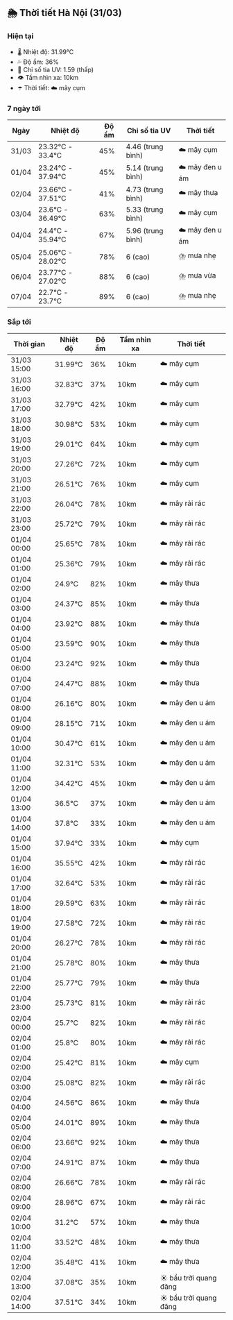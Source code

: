 ## 🌦️ Thời tiết Hà Nội (31/03)

### Hiện tại

- 🌡️ Nhiệt độ: 31.99℃
- 💦 Độ ẩm: 36%
- 🌟 Chỉ số tia UV: 1.59 (thấp)
- 👁️ Tầm nhìn xa: 10km
- ☂️ Thời tiết: ☁️ mây cụm

### 7 ngày tới

| Ngày | Nhiệt độ | Độ ẩm | Chỉ số tia UV | Thời tiết |
| --- | --- | --- | --- | --- |
| 31/03 | 23.32℃ - 33.4℃ | 45% | 4.46 (trung bình) | ☁️ mây cụm |
| 01/04 | 23.24℃ - 37.94℃ | 45% | 5.14 (trung bình) | ☁️ mây đen u ám |
| 02/04 | 23.66℃ - 37.51℃ | 41% | 4.73 (trung bình) | ☁️ mây thưa |
| 03/04 | 23.6℃ - 36.49℃ | 63% | 5.33 (trung bình) | ☁️ mây cụm |
| 04/04 | 24.4℃ - 35.94℃ | 67% | 5.96 (trung bình) | ☁️ mây đen u ám |
| 05/04 | 25.06℃ - 28.02℃ | 78% | 6 (cao) | ⛈️ mưa nhẹ |
| 06/04 | 23.77℃ - 27.02℃ | 88% | 6 (cao) | ⛈️ mưa vừa |
| 07/04 | 22.7℃ - 23.7℃ | 89% | 6 (cao) | ⛈️ mưa nhẹ |

### Sắp tới

| Thời gian | Nhiệt độ | Độ ẩm | Tầm nhìn xa | Thời tiết |
| --- | --- | --- | --- | --- |
| 31/03 15:00 | 31.99℃ | 36% | 10km | ☁️ mây cụm |
| 31/03 16:00 | 32.83℃ | 37% | 10km | ☁️ mây cụm |
| 31/03 17:00 | 32.79℃ | 42% | 10km | ☁️ mây cụm |
| 31/03 18:00 | 30.98℃ | 53% | 10km | ☁️ mây cụm |
| 31/03 19:00 | 29.01℃ | 64% | 10km | ☁️ mây cụm |
| 31/03 20:00 | 27.26℃ | 72% | 10km | ☁️ mây cụm |
| 31/03 21:00 | 26.51℃ | 76% | 10km | ☁️ mây cụm |
| 31/03 22:00 | 26.04℃ | 78% | 10km | ☁️ mây rải rác |
| 31/03 23:00 | 25.72℃ | 79% | 10km | ☁️ mây rải rác |
| 01/04 00:00 | 25.65℃ | 78% | 10km | ☁️ mây rải rác |
| 01/04 01:00 | 25.36℃ | 79% | 10km | ☁️ mây rải rác |
| 01/04 02:00 | 24.9℃ | 82% | 10km | ☁️ mây thưa |
| 01/04 03:00 | 24.37℃ | 85% | 10km | ☁️ mây thưa |
| 01/04 04:00 | 23.92℃ | 88% | 10km | ☁️ mây thưa |
| 01/04 05:00 | 23.59℃ | 90% | 10km | ☁️ mây thưa |
| 01/04 06:00 | 23.24℃ | 92% | 10km | ☁️ mây thưa |
| 01/04 07:00 | 24.47℃ | 88% | 10km | ☁️ mây thưa |
| 01/04 08:00 | 26.16℃ | 80% | 10km | ☁️ mây đen u ám |
| 01/04 09:00 | 28.15℃ | 71% | 10km | ☁️ mây đen u ám |
| 01/04 10:00 | 30.47℃ | 61% | 10km | ☁️ mây đen u ám |
| 01/04 11:00 | 32.31℃ | 53% | 10km | ☁️ mây đen u ám |
| 01/04 12:00 | 34.42℃ | 45% | 10km | ☁️ mây đen u ám |
| 01/04 13:00 | 36.5℃ | 37% | 10km | ☁️ mây đen u ám |
| 01/04 14:00 | 37.8℃ | 33% | 10km | ☁️ mây đen u ám |
| 01/04 15:00 | 37.94℃ | 33% | 10km | ☁️ mây cụm |
| 01/04 16:00 | 35.55℃ | 42% | 10km | ☁️ mây rải rác |
| 01/04 17:00 | 32.64℃ | 53% | 10km | ☁️ mây rải rác |
| 01/04 18:00 | 29.59℃ | 63% | 10km | ☁️ mây rải rác |
| 01/04 19:00 | 27.58℃ | 72% | 10km | ☁️ mây rải rác |
| 01/04 20:00 | 26.27℃ | 78% | 10km | ☁️ mây rải rác |
| 01/04 21:00 | 25.78℃ | 80% | 10km | ☁️ mây thưa |
| 01/04 22:00 | 25.77℃ | 79% | 10km | ☁️ mây thưa |
| 01/04 23:00 | 25.73℃ | 81% | 10km | ☁️ mây rải rác |
| 02/04 00:00 | 25.7℃ | 82% | 10km | ☁️ mây rải rác |
| 02/04 01:00 | 25.8℃ | 80% | 10km | ☁️ mây rải rác |
| 02/04 02:00 | 25.42℃ | 81% | 10km | ☁️ mây cụm |
| 02/04 03:00 | 25.08℃ | 82% | 10km | ☁️ mây rải rác |
| 02/04 04:00 | 24.56℃ | 86% | 10km | ☁️ mây thưa |
| 02/04 05:00 | 24.01℃ | 89% | 10km | ☁️ mây thưa |
| 02/04 06:00 | 23.66℃ | 92% | 10km | ☁️ mây thưa |
| 02/04 07:00 | 24.91℃ | 87% | 10km | ☁️ mây thưa |
| 02/04 08:00 | 26.66℃ | 78% | 10km | ☁️ mây rải rác |
| 02/04 09:00 | 28.96℃ | 67% | 10km | ☁️ mây rải rác |
| 02/04 10:00 | 31.2℃ | 57% | 10km | ☁️ mây thưa |
| 02/04 11:00 | 33.52℃ | 48% | 10km | ☁️ mây thưa |
| 02/04 12:00 | 35.48℃ | 41% | 10km | ☁️ mây thưa |
| 02/04 13:00 | 37.08℃ | 35% | 10km | ☀️ bầu trời quang đãng |
| 02/04 14:00 | 37.51℃ | 34% | 10km | ☀️ bầu trời quang đãng |
